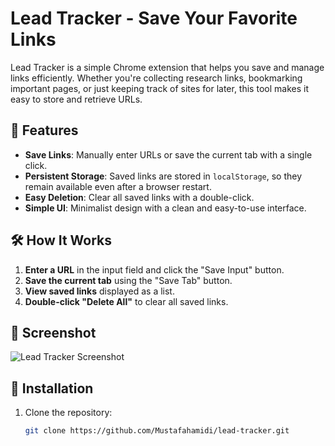 # Lead Tracker - Save Your Favorite Links

Lead Tracker is a simple Chrome extension that helps you save and manage links efficiently. Whether you're collecting research links, bookmarking important pages, or just keeping track of sites for later, this tool makes it easy to store and retrieve URLs.

## 🚀 Features

- **Save Links**: Manually enter URLs or save the current tab with a single click.
- **Persistent Storage**: Saved links are stored in `localStorage`, so they remain available even after a browser restart.
- **Easy Deletion**: Clear all saved links with a double-click.
- **Simple UI**: Minimalist design with a clean and easy-to-use interface.

## 🛠️ How It Works

1. **Enter a URL** in the input field and click the "Save Input" button.
2. **Save the current tab** using the "Save Tab" button.
3. **View saved links** displayed as a list.
4. **Double-click "Delete All"** to clear all saved links.

## 📸 Screenshot
![Lead Tracker Screenshot](https://via.placeholder.com/800x400?text=Lead+Tracker+Screenshot)

## 🔧 Installation

1. Clone the repository:
   ```sh
   git clone https://github.com/Mustafahamidi/lead-tracker.git
